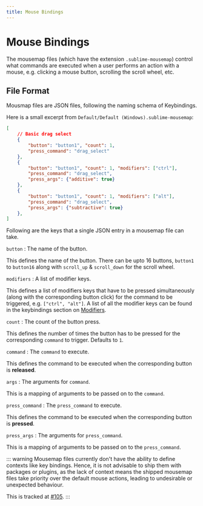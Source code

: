 ```yaml
---
title: Mouse Bindings
---
```


# Mouse Bindings

The mousemap files
(which have the extension `.sublime-mousemap`)
control what commands are executed
when a user performs an action with a mouse,
e.g. clicking a mouse button,
scrolling the scroll wheel,
etc.


## File Format

Mousmap files are JSON files,
following the naming schema of Keybindings.

Here is a small excerpt from `Default/Default (Windows).sublime-mousemap`:

```json
[
    // Basic drag select
    {
        "button": "button1", "count": 1,
        "press_command": "drag_select"
    },
    {
        "button": "button1", "count": 1, "modifiers": ["ctrl"],
        "press_command": "drag_select",
        "press_args": {"additive": true}
    },
    {
        "button": "button1", "count": 1, "modifiers": ["alt"],
        "press_command": "drag_select",
        "press_args": {"subtractive": true}
    },
]
```

Following are the keys that a single JSON entry
in a mousemap file can take.

`button`
: The name of the button.

  This defines the name of the button.
  There can be upto 16 buttons, `button1` to `button16`
  along with `scroll_up` & `scroll_down` for the scroll wheel.

`modifiers`
: A list of modifier keys.

  This defines a list of modifiers keys
  that have to be pressed simultaneously
  (along with the corresponding button click)
  for the command to be triggered,
  e.g. `["ctrl", "alt"]`.
  A list of all the modifier keys
  can be found in the keybindings section on [Modifiers][].

  [Modifiers]: https://docs.sublimetext.io/reference/key_bindings.html#modifiers

`count`
: The count of the button press.

  This defines the number of times the button has to be pressed
  for the corresponding `command` to trigger.
  Defaults to `1`.

`command`
: The `command` to execute.

  This defines the command to be executed
  when the corresponding button
  is **released**.

`args`
: The arguments for `command`.

  This is a mapping of arguments
  to be passed on to the `command`.

`press_command`
: The `press_command` to execute.

  This defines the command to be executed
  when the corresponding button is **pressed**.

`press_args`
: The arguments for `press_command`.

  This is a mapping of arguments
  to be passed on to the `press_command`.


::: warning
Mousemap files currently don't have the ability
to define contexts like key bindings.
Hence, it is not advisable
to ship them with packages or plugins,
as the lack of context means the shipped mousemap files
take priority over the default mouse actions,
leading to undesirable or unexpected behaviour.

This is tracked at [#105](https://github.com/sublimehq/sublime_text/issues/105).
:::
